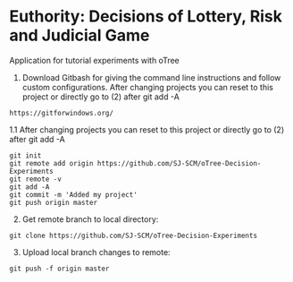 # Euthority: Decisions of Lottery, Risk and Judicial Game
Application for tutorial experiments with oTree

1. Download Gitbash for giving the command line instructions and follow custom configurations. After changing projects you can reset to this project or directly go to (2) after git add -A
```
https://gitforwindows.org/
```
1.1 After changing projects you can reset to this project or directly go to (2) after git add -A
```
git init
git remote add origin https://github.com/SJ-SCM/oTree-Decision-Experiments
git remote -v 
git add -A
git commit -m 'Added my project'
git push origin master
```

2. Get remote branch to local directory:
```
git clone https://github.com/SJ-SCM/oTree-Decision-Experiments
```

3. Upload local branch changes to remote:
```
git push -f origin master
```
